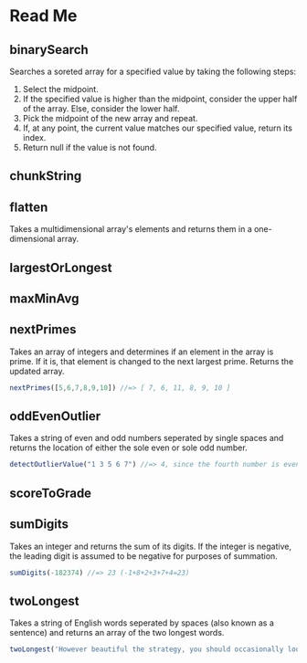 # Read Me

binarySearch
---------------------

Searches a soreted array for a specified value by taking the following steps:

1. Select the midpoint.
2. If the specified value is higher than the midpoint, consider the upper half of the array.  Else, consider the lower half.
3. Pick the midpoint of the new array and repeat.
4. If, at any point, the current value matches our specified value, return its index.
5. Return null if the value is not found.


chunkString
---------------------

flatten
---------------------

Takes a multidimensional array's elements and returns them in a one-dimensional array.


largestOrLongest
---------------------

maxMinAvg
---------------------

nextPrimes
---------------------

Takes an array of integers and determines if an element in the array is prime.  If it is, that element is changed to the next largest prime.  Returns the updated array.

```javascript
nextPrimes([5,6,7,8,9,10]) //=> [ 7, 6, 11, 8, 9, 10 ]
```

oddEvenOutlier
---------------------

Takes a string of even and odd numbers seperated by single spaces and returns the location of either the sole even or sole odd number.

```javascript
detectOutlierValue("1 3 5 6 7") //=> 4, since the fourth number is even while the rest are odd.
```

scoreToGrade
---------------------


sumDigits
---------------------
Takes an integer and returns the sum of its digits.  If the integer is negative, the leading digit is assumed to be negative for purposes of summation.

```javascript
sumDigits(-182374) //=> 23 (-1+8+2+3+7+4=23)
```



twoLongest
---------------------
Takes a string of English words seperated by spaces (also known as a sentence) and returns an array of the two longest words.

```javascript
twoLongest('However beautiful the strategy, you should occasionally look at the results.') //=> [ 'occasionally', 'strategy,' ]
```